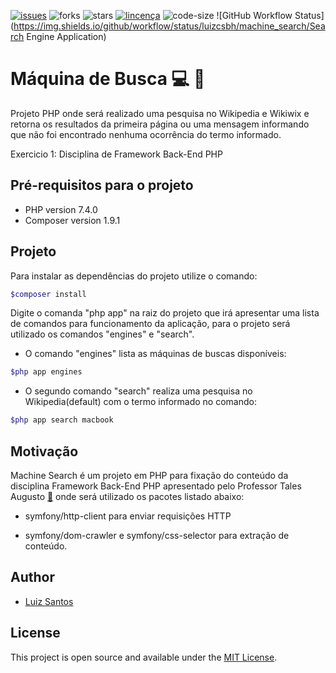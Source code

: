 [![issues](https://img.shields.io/github/issues/luizcsbh/machine_search)](https://github.com/luizcsbh/machine_search/issues)
![forks](https://img.shields.io/github/forks/luizcsbh/machine_search)
![stars](https://img.shields.io/github/stars/luizcsbh/machine_search)
[![lincença](https://img.shields.io/github/license/luizcsbh/machine_search)](https://github.com/luizcsbh/machine_search/blob/master/LICENSE)
![code-size](https://img.shields.io/github/languages/code-size/luizcsbh/machine_search)
![GitHub Workflow Status](https://img.shields.io/github/workflow/status/luizcsbh/machine_search/Search Engine Application)

# Máquina de Busca :computer: :mag_right:
Projeto PHP onde será realizado uma pesquisa no Wikipedia e Wikiwix e retorna os resultados da primeira página  ou uma mensagem informando que não foi encontrado nenhuma ocorrência do termo informado.

Exercicio 1: Disciplina de Framework Back-End PHP

## Pré-requisitos para o projeto

- PHP version 7.4.0
- Composer version 1.9.1

## Projeto

 Para instalar as dependências do projeto utilize o comando:
```php
$composer install
```
 Digite o comanda "php app" na raiz do projeto que irá apresentar uma lista de comandos para funcionamento da aplicação, para o projeto será utilizado os comandos "engines" e "search".

- O comando "engines" lista as máquinas de buscas disponíveis:

```php
$php app engines
````

- O segundo comando "search" realiza uma pesquisa no Wikipedia(default) com o termo informado no comando:

```php
$php app search macbook
```

## Motivação

Machine Search é um projeto em PHP para fixação do conteúdo da disciplina Framework Back-End PHP apresentado pelo Professor Tales Augusto [:email:](tales.augusto.santos@gmail.com)  onde será utilizado os pacotes listado abaixo:

- symfony/http-client para enviar requisições HTTP

- symfony/dom-crawler e symfony/css-selector para extração de conteúdo.


## Author

- [Luiz Santos](https://about.me/luizcsbh)

## License

This project is open source and available under the [MIT License](LICENSE).
